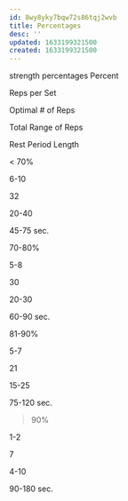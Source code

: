 ```yaml
---
id: 8wy8yky7bqw72s86tqj2wvb
title: Percentages
desc: ''
updated: 1633199321500
created: 1633199321500
---
```


strength percentages
Percent

Reps per Set

Optimal # of Reps

Total Range of Reps

Rest Period Length

< 70%

6-10

32

20-40

45-75 sec.

70-80%

5-8

30

20-30

60-90 sec.

81-90%

5-7

21

15-25

75-120 sec.

> 90%

1-2

7

4-10

90-180 sec.
